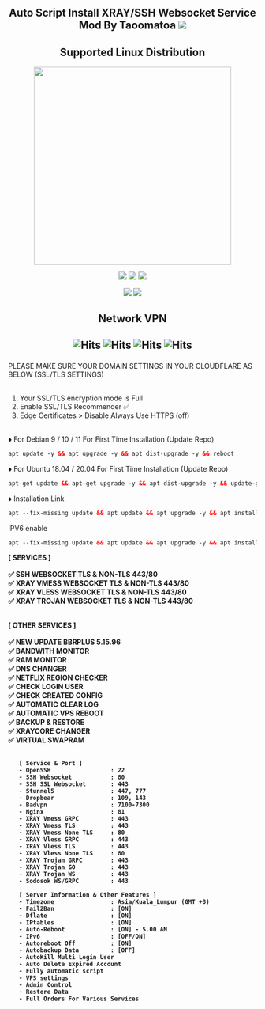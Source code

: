  <p align="center">


<h2 align="center">
Auto Script Install XRAY/SSH Websocket Service
Mod By Taoomatoa
<img src="https://img.shields.io/badge/Release-v3.0-red.svg"></h2>

</p> 
<h2 align="center"> Supported Linux Distribution</h2>
<p align="center"><img src="https://d33wubrfki0l68.cloudfront.net/5911c43be3b1da526ed609e9c55783d9d0f6b066/9858b/assets/img/debian-ubuntu-hover.png"width="400"></p> 
<p align="center">
<img src="https://img.shields.io/static/v1?style=for-the-badge&logo=debian&label=Debian%209&message=Stretch&color=purple"> 
<img src="https://img.shields.io/static/v1?style=for-the-badge&logo=debian&label=Debian%2010&message=Buster&color=purple">  
<img src="https://img.shields.io/static/v1?style=for-the-badge&logo=debian&label=Debian%2011&message=bullseye&color=purple"> 
<p align="center">
<img src="https://img.shields.io/static/v1?style=for-the-badge&logo=ubuntu&label=ubuntu%2018.04 LTS&message=Bionic Beaver&color=red"> 
<img src="https://img.shields.io/static/v1?style=for-the-badge&logo=ubuntu&label=ubuntu%2020.04 LTS&message=Focal Fossa&color=red"> 
</p>



<h2 align="center">Network VPN</h2>

<h2 align="center">

![Hits](https://img.shields.io/badge/SSH-Websocket-8020f3?style=for-the-badge&logo=Cloudflare&logoColor=white&edge_flat=false)
![Hits](https://img.shields.io/badge/XRAY-Vmess-f34b20?style=for-the-badge&logo=Cloudflare&logoColor=white&edge_flat=false)
![Hits](https://img.shields.io/badge/XRAY-VLess-f34b20?style=for-the-badge&logo=Cloudflare&logoColor=white&edge_flat=false)
![Hits](https://img.shields.io/badge/XRAY-Trojan-f34b20?style=for-the-badge&logo=Cloudflare&logoColor=white&edge_flat=false)
</h2>

PLEASE MAKE SURE YOUR DOMAIN SETTINGS IN YOUR CLOUDFLARE AS BELOW (SSL/TLS SETTINGS)<br>
<br>

1. Your SSL/TLS encryption mode is Full
2. Enable SSL/TLS Recommender ✅
3. Edge Certificates > Disable Always Use HTTPS (off)

<br>
♦️ For Debian 9 / 10 / 11 For First Time Installation (Update Repo) <br>
 
  ```html
 apt update -y && apt upgrade -y && apt dist-upgrade -y && reboot
  ```
  ♦️ For Ubuntu 18.04 / 20.04 For First Time Installation (Update Repo) <br>
  
  ```html
 apt-get update && apt-get upgrade -y && apt dist-upgrade -y && update-grub && reboot
 ```
♦️ Installation Link <br>

  ```html
apt --fix-missing update && apt update && apt upgrade -y && apt install -y bzip2 gzip coreutils screen dpkg wget vim curl nano zip unzip && wget -q https://raw.githubusercontent.com/taoomatoa/Auto_scrip/main/mikir.sh && chmod +x mikir.sh && screen -S mikir ./mikir.sh
  ```
IPV6 enable
```html
apt --fix-missing update && apt update && apt upgrade -y && apt install -y bzip2 gzip coreutils screen dpkg wget vim curl nano zip unzip && wget -q https://raw.githubusercontent.com/taoomatoa/Auto_scrip/main/setup2.sh && chmod +x setup2.sh && screen -S setup ./setup2.sh
  ```
<b>

[ SERVICES ] <br>
<br>
✅ SSH WEBSOCKET TLS & NON-TLS 443/80<br>
✅ XRAY VMESS WEBSOCKET TLS & NON-TLS 443/80<br>
✅ XRAY VLESS WEBSOCKET TLS & NON-TLS 443/80<br>
✅ XRAY TROJAN WEBSOCKET TLS & NON-TLS 443/80<br>
<br>

[ OTHER SERVICES ] <br>
<br>
✅ NEW UPDATE BBRPLUS 5.15.96 <br>
✅ BANDWITH MONITOR <br>
✅ RAM MONITOR <br>
✅ DNS CHANGER <br>
✅ NETFLIX REGION CHECKER <br>
✅ CHECK LOGIN USER <br>
✅ CHECK CREATED CONFIG <br>
✅ AUTOMATIC CLEAR LOG <br>
✅ AUTOMATIC VPS REBOOT <br>
✅ BACKUP & RESTORE <br>
✅ XRAYCORE CHANGER <br>
✅ VIRTUAL SWAPRAM <br></br>


```
   [ Service & Port ]
   - OpenSSH                 : 22
   - SSH Websocket           : 80
   - SSH SSL Websocket       : 443
   - Stunnel5                : 447, 777
   - Dropbear                : 109, 143
   - Badvpn                  : 7100-7300
   - Nginx                   : 81
   - XRAY Vmess GRPC         : 443
   - XRAY Vmess TLS          : 443
   - XRAY Vmess None TLS     : 80
   - XRAY Vless GRPC         : 443
   - XRAY Vless TLS          : 443
   - XRAY Vless None TLS     : 80
   - XRAY Trojan GRPC        : 443
   - XRAY Trojan GO          : 443
   - XRAY Trojan WS          : 443
   - Sodosok WS/GRPC         : 443

   [ Server Information & Other Features ]
   - Timezone                : Asia/Kuala_Lumpur (GMT +8)
   - Fail2Ban                : [ON]
   - Dflate                  : [ON]
   - IPtables                : [ON]
   - Auto-Reboot             : [ON] - 5.00 AM
   - IPv6                    : [OFF/ON]
   - Autoreboot Off          : [ON]
   - Autobackup Data         : [OFF]
   - AutoKill Multi Login User
   - Auto Delete Expired Account
   - Fully automatic script
   - VPS settings
   - Admin Control
   - Restore Data
   - Full Orders For Various Services
```
